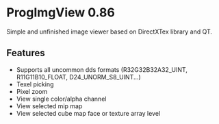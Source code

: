 ProgImgView 0.86
=======

Simple and unfinished image viewer based on DirectXTex library and QT.

## Features
* Supports all uncommon dds formats (R32G32B32A32_UINT, R11G11B10_FLOAT, D24_UNORM_S8_UINT...)
* Texel picking
* Pixel zoom
* View single color/alpha channel
* View selected mip map
* View selected cube map face or texture array level
